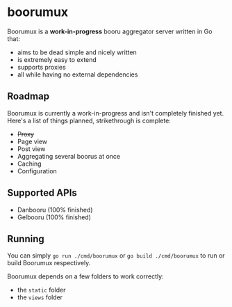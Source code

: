 # boorumux

Boorumux is a **work-in-progress** booru aggregator server written in Go that:

- aims to be dead simple and nicely written
- is extremely easy to extend
- supports proxies
- all while having no external dependencies

## Roadmap

Boorumux is currently a work-in-progress and isn't completely finished yet.
Here's a list of things planned, strikethrough is complete:

- ~~Proxy~~
- Page view
- Post view
- Aggregating several boorus at once
- Caching
- Configuration

## Supported APIs

- Danbooru (100% finished)
- Gelbooru (100% finished)

## Running

You can simply `go run ./cmd/boorumux` or `go build ./cmd/boorumux` to run or
build Boorumux respectively.

Boorumux depends on a few folders to work correctly:

- the `static` folder
- the `views` folder
